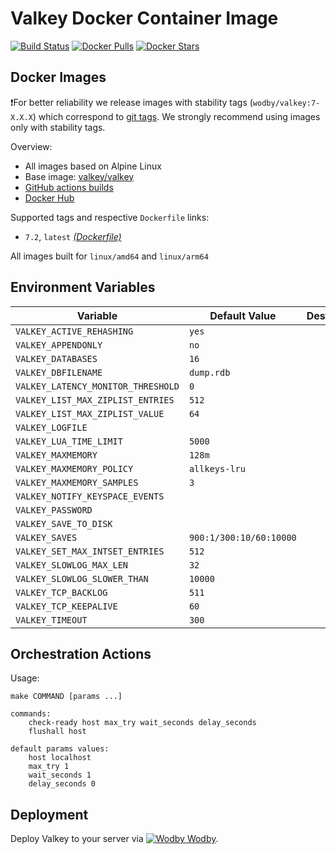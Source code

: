 # Valkey Docker Container Image

[![Build Status](https://github.com/wodby/valkey/workflows/Build%20docker%20image/badge.svg)](https://github.com/wodby/valkey/actions)
[![Docker Pulls](https://img.shields.io/docker/pulls/wodby/valkey.svg)](https://hub.docker.com/r/wodby/valkey)
[![Docker Stars](https://img.shields.io/docker/stars/wodby/valkey.svg)](https://hub.docker.com/r/wodby/valkey)

## Docker Images

❗For better reliability we release images with stability tags (`wodby/valkey:7-X.X.X`) which correspond to [git tags](https://github.com/wodby/valkey/releases). We strongly recommend using images only with stability tags. 

Overview:

- All images based on Alpine Linux
- Base image: [valkey/valkey](https://github.com/valkey-io/valkey-container)
- [GitHub actions builds](https://github.com/wodby/valkey/actions) 
- [Docker Hub](https://hub.docker.com/r/wodby/valkey)

[_(Dockerfile)_]: https://github.com/wodby/valkey/tree/master/Dockerfile

Supported tags and respective `Dockerfile` links:

- `7.2`, `latest` [_(Dockerfile)_]

All images built for `linux/amd64` and `linux/arm64`

## Environment Variables

| Variable                           | Default Value           | Description |
|------------------------------------|-------------------------|-------------|
| `VALKEY_ACTIVE_REHASHING`          | `yes`                   |             |
| `VALKEY_APPENDONLY`                | `no`                    |             |
| `VALKEY_DATABASES`                 | `16`                    |             |
| `VALKEY_DBFILENAME`                | `dump.rdb`              |             |
| `VALKEY_LATENCY_MONITOR_THRESHOLD` | `0`                     |             |
| `VALKEY_LIST_MAX_ZIPLIST_ENTRIES`  | `512`                   |             |
| `VALKEY_LIST_MAX_ZIPLIST_VALUE`    | `64`                    |             |
| `VALKEY_LOGFILE`                   |                         |             |
| `VALKEY_LUA_TIME_LIMIT`            | `5000`                  |             |
| `VALKEY_MAXMEMORY`                 | `128m`                  |             |
| `VALKEY_MAXMEMORY_POLICY`          | `allkeys-lru`           |             |
| `VALKEY_MAXMEMORY_SAMPLES`         | `3`                     |             |
| `VALKEY_NOTIFY_KEYSPACE_EVENTS`    |                         |             |
| `VALKEY_PASSWORD`                  |                         |             |
| `VALKEY_SAVE_TO_DISK`              |                         |             |
| `VALKEY_SAVES`                     | `900:1/300:10/60:10000` |             |
| `VALKEY_SET_MAX_INTSET_ENTRIES`    | `512`                   |             |
| `VALKEY_SLOWLOG_MAX_LEN`           | `32`                    |             |
| `VALKEY_SLOWLOG_SLOWER_THAN`       | `10000`                 |             |
| `VALKEY_TCP_BACKLOG`               | `511`                   |             |
| `VALKEY_TCP_KEEPALIVE`             | `60`                    |             |
| `VALKEY_TIMEOUT`                   | `300`                   |             |

## Orchestration Actions

Usage:
```
make COMMAND [params ...]
 
commands:
    check-ready host max_try wait_seconds delay_seconds
    flushall host
    
default params values:
    host localhost
    max_try 1
    wait_seconds 1
    delay_seconds 0
```

## Deployment

Deploy Valkey to your server via [![Wodby](https://www.google.com/s2/favicons?domain=wodby.com) Wodby](https://wodby.com/).
